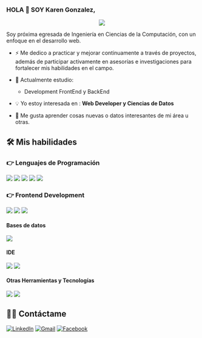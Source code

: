 ### HOLA 👋 SOY Karen Gonzalez,
<p align="center">
  <a href="https://github.com/DenverCoder1/readme-typing-svg"><img src="https://readme-typing-svg.herokuapp.com?lines=Ciencias+de+la+Computación;Full+Stack+Web+Developer;Siempre%20Aprendiendo%20Nuevas%20Cosas&center=true&width=500&height=50"></a>
</p>

Soy próxima egresada de Ingeniería en Ciencias de la Computación, con un enfoque en el desarrollo web.

- ⚡ Me dedico a practicar y mejorar continuamente a través de proyectos, además de participar activamente en asesorías e investigaciones para fortalecer mis habilidades en el campo.

- 🔭 Actualmente estudio:
	- Development FrontEnd y BackEnd
- :bulb: Yo estoy interesada en : **Web Developer y Ciencias de Datos**
- 💬 Me gusta aprender cosas nuevas o datos interesantes de mi área u otras.

## 🛠️ Mis habilidades

### 👉 Lenguajes de Programación

<span>
	<img src="https://img.shields.io/badge/JavaScript-F7DF1E?style=for-the-badge&logo=javascript&logoColor=black">
	<img src="https://img.shields.io/badge/Java-ED8B00?style=for-the-badge&logo=java&logoColor=white">
  	<img src="https://img.shields.io/badge/C%2B%2B-00599C?style=for-the-badge&logo=c%2B%2B&logoColor=white">
  	<img src="https://img.shields.io/badge/C-00599C?style=for-the-badge&logo=c&logoColor=white">
  	<img src="https://img.shields.io/badge/PHP-777BB4?style=for-the-badge&logo=php&logoColor=white">
</span>

### 👉 Frontend Development

<span>
<img src="https://img.shields.io/badge/HTML5-E34F26?style=for-the-badge&logo=html5&logoColor=white">
<img src="https://img.shields.io/badge/CSS3-1572B6?style=for-the-badge&logo=css3&logoColor=white">
<img src="https://img.shields.io/badge/Bootstrap-563D7C?style=for-the-badge&logo=bootstrap&logoColor=white">
</span>

<h4> Bases de datos </h4>
<span>
  <img src="https://img.shields.io/badge/MySQL-00000F?style=for-the-badge&logo=mysql&logoColor=white">
</span>

<h4> IDE </h4>
<span>
<img src="https://img.shields.io/badge/Android_Studio-3DDC84?style=for-the-badge&logo=android-studio&logoColor=white">
<img src="https://img.shields.io/badge/Visual_Studio_Code-0078D4?style=for-the-badge&logo=visual%20studio%20code&logoColor=white">

<h4>Otras Herramientas y Tecnologías </h4>
<span>
  <img src="https://img.shields.io/badge/Git-F05032?style=for-the-badge&logo=git&logoColor=white">
  <img src="https://img.shields.io/badge/Xampp-F37623?style=for-the-badge&logo=xampp&logoColor=white">

</span>

## 🙋‍♀️ Contáctame 
<a target="_blank" href="(https://www.linkedin.com/in/karen-glez-lopez/"><img src="https://img.icons8.com/bubbles/50/000000/linkedin.png" alt="LinkedIn"/></a>
<a target="_blank" href="mailto:aisgl2309@gmail.com"><img src="https://img.icons8.com/bubbles/50/000000/gmail.png" alt="Gmail"/></a>
<a target="_blank" href="https://www.facebook.com/share/s45FmCrDtqUbXeDt/?mibextid=qi2Omg"><img src="https://img.icons8.com/bubbles/50/000000/facebook-new.png" alt="Facebook"/></a>
<br>
</p>

